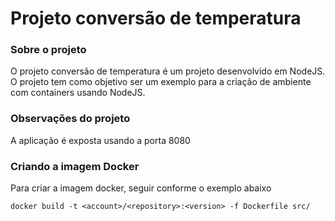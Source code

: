 # Projeto conversão de temperatura

### Sobre o projeto
O projeto conversão de temperatura é um projeto desenvolvido em NodeJS. O projeto tem como objetivo ser um exemplo para a criação de ambiente com containers usando NodeJS.

### Observações do projeto
A aplicação é exposta usando a porta 8080

### Criando a imagem Docker
Para criar a imagem docker, seguir conforme o exemplo abaixo

`docker build -t <account>/<repository>:<version> -f Dockerfile src/`
